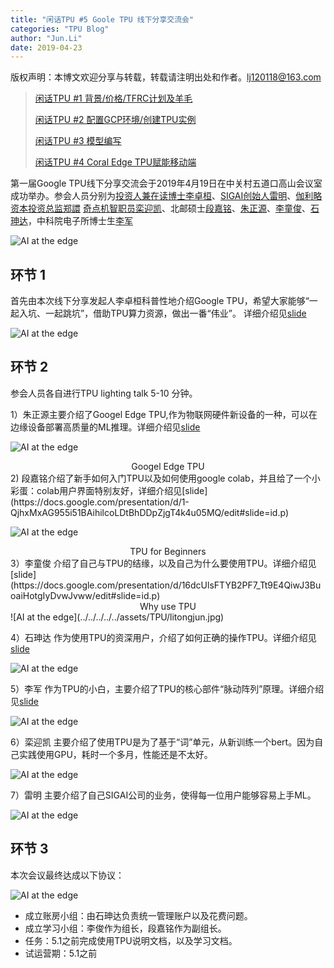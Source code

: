 ```yaml
---
title: "闲话TPU #5 Goole TPU 线下分享交流会"
categories: "TPU Blog"
author: "Jun.Li"
date: 2019-04-23
---
```


版权声明：本博文欢迎分享与转载，转载请注明出处和作者。<lj120118@163.com>

> [闲话TPU #1 背景/价格/TFRC计划及羊毛](http://cyfeng.science/tpu/blog/2019/03/07/chat-about-tpu-1.html)
>
> [闲话TPU #2 配置GCP环境/创建TPU实例](http://cyfeng.science/tpu/blog/2019/03/06/chat-about-tpu-2.html)
>
> [闲话TPU #3 模型编写](http://cyfeng.science/tpu/blog/2019/03/05/chat-about-tpu-3.html)
> 
> [闲话TPU #4 Coral Edge TPU赋能移动端](http://cyfeng.science/tpu/blog/2019/03/04/chat-about-tpu-4.html)
> 
第一届Google TPU线下分享交流会于2019年4月19日在中关村五道口高山会议室成功举办。参会人员分别为[投资人兼在读博士李卓桓](https://bkso.baidu.com/item/%E6%9D%8E%E5%8D%93%E6%A1%93)、[SIGAI创始人雷明](https://www.huodongjia.com/guest-077106065120077122081053.html)、[伽利略资本投资总监郑譞](https://cn.linkedin.com/in/xuanr) [奇点机智职员栾迎凯](https://www.naturali.io/about-us)、北邮硕士[段嘉铭](https://github.com/VDeamoV)、[朱正源](https://github.com/824zzy)、[李童俊](https://github.com/TuringLee)、[石珅达](https://github.com/CyFeng16)，中科院电子所博士生[李军](https://github.com/muzi-8)

![AI at the edge](../../../../../assets/TPU/photo.png)
## 环节 1 
首先由本次线下分享发起人李卓桓科普性地介绍Google TPU，希望大家能够“一起入坑、一起跳坑”，借助TPU算力资源，做出一番“伟业”。 详细介绍见[slide](https://docs.google.com/presentation/d/1iodAZkOX0YMnUwohgQqNsbEkhR0zAnO-jncK9SkJ69o/edit#slide=id.g4461849552_8_1825)

![AI at the edge](../../../../../assets/TPU/lizhuohuan1.jpg)

## 环节 2 
参会人员各自进行TPU lighting talk 5-10 分钟。

1）朱正源主要介绍了Googel Edge TPU,作为物联网硬件新设备的一种，可以在边缘设备部署高质量的ML推理。详细介绍见[slide](https://docs.google.com/presentation/d/1_R5A_vtgTs7UdwMGhxekimiH9tk6RxgSeqY8-UB9uQo/edit?usp=sharing)

![AI at the edge](../../../../../assets/TPU/zhuzhengyuan.jpg)
<center>Googel Edge TPU</center>
2) 段嘉铭介绍了新手如何入门TPU以及如何使用google colab，并且给了一个小彩蛋：colab用户界面特别友好，详细介绍见[slide](https://docs.google.com/presentation/d/1-QjhxMxAG955i51BAihilcoLDtBhDDpZjgT4k4u05MQ/edit#slide=id.p)

![AI at the edge](../../../../../assets/TPU/duanjiaming.jpg)
<center>TPU for Beginners</center>
3）李童俊 介绍了自己与TPU的结缘，以及自己为什么要使用TPU。详细介绍见[slide](https://docs.google.com/presentation/d/16dcUlsFTYB2PF7_Tt9E4QiwJ3BuoaiHotgIyDvwJvww/edit#slide=id.p)
<center>Why use TPU</center>
![AI at the edge](../../../../../assets/TPU/litongjun.jpg)

4）石珅达 作为使用TPU的资深用户，介绍了如何正确的操作TPU。详细介绍见[slide](https://docs.google.com/presentation/d/1ZyppM4aHRePxop6cGMEDFC4V-fgS82zRy_KSHedzzLo/edit)

![AI at the edge](../../../../../assets/TPU/shishenda.jpg)

5）李军   作为TPU的小白，主要介绍了TPU的核心部件“脉动阵列”原理。详细介绍见[slide](https://docs.google.com/presentation/d/14DipSn0liJUSKGaNF0iYiqqnV7OF9pCdNMTE6Zfu6mk/edit#slide=id.g568e12869a_3_82)

![AI at the edge](../../../../../assets/TPU/lijun.jpg)

6）栾迎凯 主要介绍了使用TPU是为了基于“词”单元，从新训练一个bert。因为自己实践使用GPU，耗时一个多月，性能还是不太好。

![AI at the edge](../../../../../assets/TPU/luanyingkai.jpg)

7）雷明  主要介绍了自己SIGAI公司的业务，使得每一位用户能够容易上手ML。

![AI at the edge](../../../../../assets/TPU/leiming.jpg)

## 环节 3
本次会议最终达成以下协议：

![AI at the edge](../../../../../assets/TPU/result.jpg)

- 成立账房小组：由石珅达负责统一管理账户以及花费问题。
- 成立学习小组：李俊作为组长，段嘉铭作为副组长。
- 任务：5.1之前完成使用TPU说明文档，以及学习文档。
- 试运营期：5.1之前
